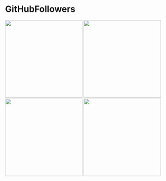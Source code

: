 # GitHubFollowers

<p align="center">
  <img src="https://user-images.githubusercontent.com/25593358/105614310-81570580-5dc0-11eb-8fc3-15a248c8de4c.png" width="250"/>
  <img src="https://user-images.githubusercontent.com/25593358/105614303-72705300-5dc0-11eb-882f-cf4945dfa252.png" width="250"/>
  <img src="https://user-images.githubusercontent.com/25593358/105614313-86b45000-5dc0-11eb-801a-c60b915fa470.png" width="250"/>
  <img src="https://user-images.githubusercontent.com/25593358/105614328-96339900-5dc0-11eb-99c3-70469da46b43.png" width="250"/>
</p>
